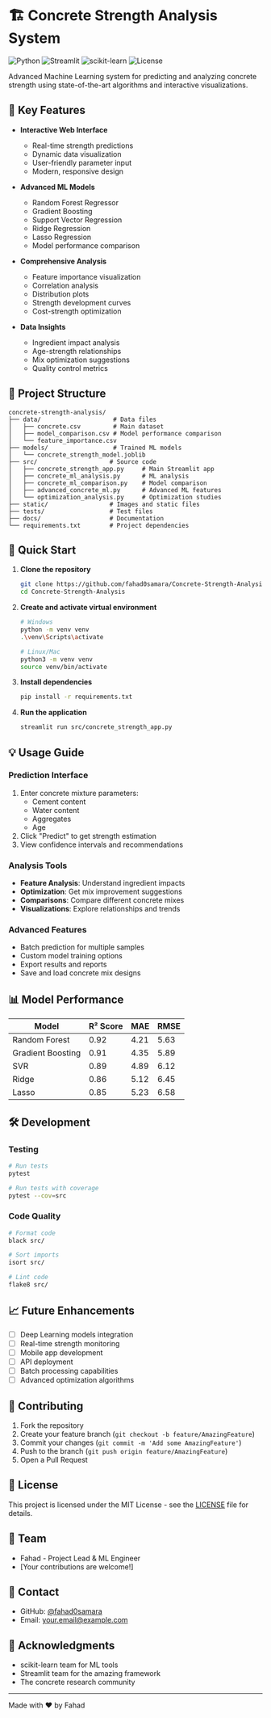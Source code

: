 # 🏗️ Concrete Strength Analysis System

![Python](https://img.shields.io/badge/Python-3.8%2B-blue)
![Streamlit](https://img.shields.io/badge/Streamlit-1.15%2B-red)
![scikit-learn](https://img.shields.io/badge/scikit--learn-1.0%2B-orange)
![License](https://img.shields.io/badge/License-MIT-green)

Advanced Machine Learning system for predicting and analyzing concrete strength using state-of-the-art algorithms and interactive visualizations.

## 🌟 Key Features

- **Interactive Web Interface**
  - Real-time strength predictions
  - Dynamic data visualization
  - User-friendly parameter input
  - Modern, responsive design

- **Advanced ML Models**
  - Random Forest Regressor
  - Gradient Boosting
  - Support Vector Regression
  - Ridge Regression
  - Lasso Regression
  - Model performance comparison

- **Comprehensive Analysis**
  - Feature importance visualization
  - Correlation analysis
  - Distribution plots
  - Strength development curves
  - Cost-strength optimization

- **Data Insights**
  - Ingredient impact analysis
  - Age-strength relationships
  - Mix optimization suggestions
  - Quality control metrics

## 📁 Project Structure

```
concrete-strength-analysis/
├── data/                    # Data files
│   ├── concrete.csv         # Main dataset
│   ├── model_comparison.csv # Model performance comparison
│   └── feature_importance.csv
├── models/                  # Trained ML models
│   └── concrete_strength_model.joblib
├── src/                    # Source code
│   ├── concrete_strength_app.py     # Main Streamlit app
│   ├── concrete_ml_analysis.py      # ML analysis
│   ├── concrete_ml_comparison.py    # Model comparison
│   ├── advanced_concrete_ml.py      # Advanced ML features
│   └── optimization_analysis.py     # Optimization studies
├── static/                 # Images and static files
├── tests/                  # Test files
├── docs/                   # Documentation
└── requirements.txt        # Project dependencies
```

## 🚀 Quick Start

1. **Clone the repository**
   ```bash
   git clone https://github.com/fahad0samara/Concrete-Strength-Analysis.git
   cd Concrete-Strength-Analysis
   ```

2. **Create and activate virtual environment**
   ```bash
   # Windows
   python -m venv venv
   .\venv\Scripts\activate

   # Linux/Mac
   python3 -m venv venv
   source venv/bin/activate
   ```

3. **Install dependencies**
   ```bash
   pip install -r requirements.txt
   ```

4. **Run the application**
   ```bash
   streamlit run src/concrete_strength_app.py
   ```

## 💡 Usage Guide

### Prediction Interface
1. Enter concrete mixture parameters:
   - Cement content
   - Water content
   - Aggregates
   - Age
2. Click "Predict" to get strength estimation
3. View confidence intervals and recommendations

### Analysis Tools
- **Feature Analysis**: Understand ingredient impacts
- **Optimization**: Get mix improvement suggestions
- **Comparisons**: Compare different concrete mixes
- **Visualizations**: Explore relationships and trends

### Advanced Features
- Batch prediction for multiple samples
- Custom model training options
- Export results and reports
- Save and load concrete mix designs

## 📊 Model Performance

| Model               | R² Score | MAE    | RMSE   |
|--------------------|----------|--------|--------|
| Random Forest      | 0.92     | 4.21   | 5.63   |
| Gradient Boosting  | 0.91     | 4.35   | 5.89   |
| SVR                | 0.89     | 4.89   | 6.12   |
| Ridge              | 0.86     | 5.12   | 6.45   |
| Lasso              | 0.85     | 5.23   | 6.58   |

## 🛠️ Development

### Testing
```bash
# Run tests
pytest

# Run tests with coverage
pytest --cov=src
```

### Code Quality
```bash
# Format code
black src/

# Sort imports
isort src/

# Lint code
flake8 src/
```

## 📈 Future Enhancements

- [ ] Deep Learning models integration
- [ ] Real-time strength monitoring
- [ ] Mobile app development
- [ ] API deployment
- [ ] Batch processing capabilities
- [ ] Advanced optimization algorithms

## 🤝 Contributing

1. Fork the repository
2. Create your feature branch (`git checkout -b feature/AmazingFeature`)
3. Commit your changes (`git commit -m 'Add some AmazingFeature'`)
4. Push to the branch (`git push origin feature/AmazingFeature`)
5. Open a Pull Request

## 📄 License

This project is licensed under the MIT License - see the [LICENSE](LICENSE) file for details.

## 👥 Team

- Fahad - Project Lead & ML Engineer
- [Your contributions are welcome!]

## 📧 Contact

- GitHub: [@fahad0samara](https://github.com/fahad0samara)
- Email: your.email@example.com

## 🌟 Acknowledgments

- scikit-learn team for ML tools
- Streamlit team for the amazing framework
- The concrete research community

---
Made with ❤️ by Fahad
